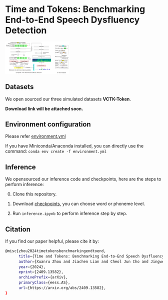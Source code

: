 # Time and Tokens: Benchmarking End-to-End Speech Dysfluency Detection


<img src="resources/pipeline.png" alt="image-20240321090057059" style="zoom: 20%; display: block; margin-right: auto; margin-left: 0;" />


## Datasets
We open sourced our three simulated datasets **VCTK-Token**.

**Download link will be attached soon.**

## Environment configuration
Please refer [environment.yml](environment.yml)

If you have Miniconda/Anaconda installed, you can directly use the command: `conda env create -f environment.yml`


## Inference
We opensourced our inference code and checkpoints, here are the steps to perform inference:

0. Clone this repository.
  
1. Download [checkpoints](https://drive.google.com/drive/folders/14N8-ax3DOxJc64PvrHrv4jHNwCI5u3_o?usp=sharing), you can choose word or phoneme level.

2. Run `inference.ipynb` to perform inference step by step.



## Citation

If you find our paper helpful, please cite it by:
```sh
@misc{zhou2024timetokensbenchmarkingendtoend,
      title={Time and Tokens: Benchmarking End-to-End Speech Dysfluency Detection}, 
      author={Xuanru Zhou and Jiachen Lian and Cheol Jun Cho and Jingwen Liu and Zongli Ye and Jinming Zhang and Brittany Morin and David Baquirin and Jet Vonk and Zoe Ezzes and Zachary Miller and Maria Luisa Gorno Tempini and Gopala Anumanchipalli},
      year={2024},
      eprint={2409.13582},
      archivePrefix={arXiv},
      primaryClass={eess.AS},
      url={https://arxiv.org/abs/2409.13582}, 
}
```
